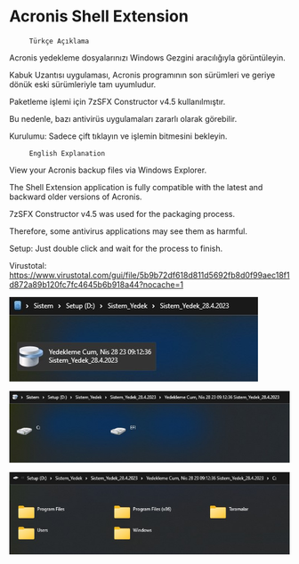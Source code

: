# Acronis Shell Extension

         Türkçe Açıklama

Acronis yedekleme dosyalarınızı Windows Gezgini aracılığıyla görüntüleyin.

Kabuk Uzantısı uygulaması, Acronis programının son sürümleri ve geriye dönük eski sürümleriyle tam uyumludur.

Paketleme işlemi için 7zSFX Constructor v4.5 kullanılmıştır.

Bu nedenle, bazı antivirüs uygulamaları zararlı olarak görebilir.

Kurulumu:
Sadece çift tıklayın ve işlemin bitmesini bekleyin.

         English Explanation

View your Acronis backup files via Windows Explorer.

The Shell Extension application is fully compatible with the latest and backward older versions of Acronis.

7zSFX Constructor v4.5 was used for the packaging process.

Therefore, some antivirus applications may see them as harmful.

Setup:
Just double click and wait for the process to finish.

Virustotal:
https://www.virustotal.com/gui/file/5b9b72df618d811d5692fb8d0f99aec18f1d872a89b120fc7fc4645b6b918a44?nocache=1

![sample](https://github.com/abdullah-erturk/Acronis-Shell-Extension/blob/main/1.jpg)

![sample](https://github.com/abdullah-erturk/Acronis-Shell-Extension/blob/main/2.jpg)

![sample](https://github.com/abdullah-erturk/Acronis-Shell-Extension/blob/main/3.jpg)
